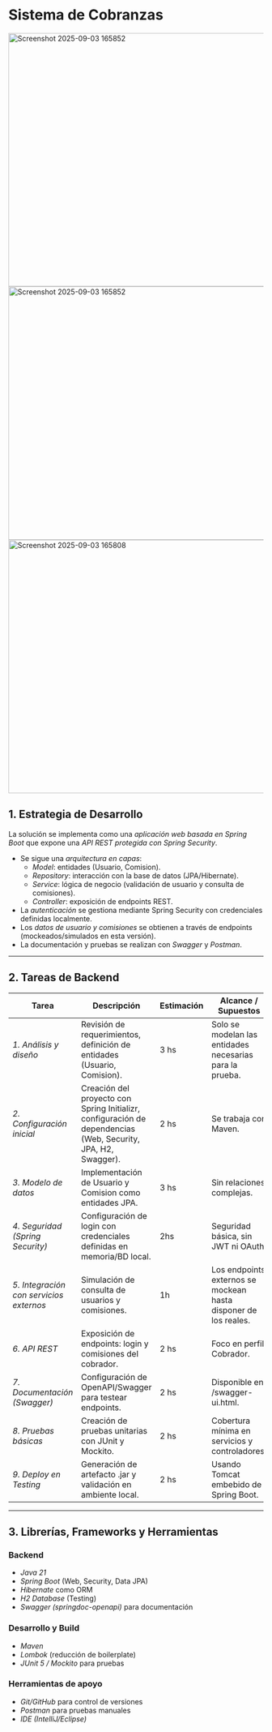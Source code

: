 # Sistema de Cobranzas
<img width="700" height="500" alt="Screenshot 2025-09-03 165852" src="https://github.com/user-attachments/assets/e545963e-2520-489c-b523-c51ec22ecc8c" />
<img width="700" height="500" alt="Screenshot 2025-09-03 165852" src="https://github.com/user-attachments/assets/0199ff62-b39e-4f91-a83a-c026a5c5cbca" />

<img width="700" height="500" alt="Screenshot 2025-09-03 165808" src="https://github.com/user-attachments/assets/26674b4a-a39d-45b2-86e3-068c07a66cfb" />

## 1. Estrategia de Desarrollo
La solución se implementa como una *aplicación web basada en Spring Boot* que expone una *API REST protegida con Spring Security*.  

- Se sigue una *arquitectura en capas*:  
  - *Model*: entidades (Usuario, Comision).  
  - *Repository*: interacción con la base de datos (JPA/Hibernate).  
  - *Service*: lógica de negocio (validación de usuario y consulta de comisiones).  
  - *Controller*: exposición de endpoints REST.  
- La *autenticación* se gestiona mediante Spring Security con credenciales definidas localmente.  
- Los *datos de usuario y comisiones* se obtienen a través de endpoints (mockeados/simulados en esta versión).  
- La documentación y pruebas se realizan con *Swagger* y *Postman*.  

---

## 2. Tareas de Backend

| Tarea | Descripción | Estimación | Alcance / Supuestos |
|-------|-------------|------------|----------------------|
| *1. Análisis y diseño* | Revisión de requerimientos, definición de entidades (Usuario, Comision). | 3 hs | Solo se modelan las entidades necesarias para la prueba. |
| *2. Configuración inicial* | Creación del proyecto con Spring Initializr, configuración de dependencias (Web, Security, JPA, H2, Swagger). | 2 hs | Se trabaja con Maven. |
| *3. Modelo de datos* | Implementación de Usuario y Comision como entidades JPA. | 3 hs | Sin relaciones complejas. |
| *4. Seguridad (Spring Security)* | Configuración de login con credenciales definidas en memoria/BD local. | 2hs | Seguridad básica, sin JWT ni OAuth. |
| *5. Integración con servicios externos* | Simulación de consulta de usuarios y comisiones. | 1h | Los endpoints externos se mockean hasta disponer de los reales. |
| *6. API REST* | Exposición de endpoints: login y comisiones del cobrador. | 2 hs | Foco en perfil Cobrador. |
| *7. Documentación (Swagger)* | Configuración de OpenAPI/Swagger para testear endpoints. | 2 hs | Disponible en /swagger-ui.html. |
| *8. Pruebas básicas* | Creación de pruebas unitarias con JUnit y Mockito. | 2 hs | Cobertura mínima en servicios y controladores. |
| *9. Deploy en Testing* | Generación de artefacto .jar y validación en ambiente local. | 2 hs | Usando Tomcat embebido de Spring Boot. |

---

## 3. Librerías, Frameworks y Herramientas

### Backend
- *Java 21*  
- *Spring Boot* (Web, Security, Data JPA)  
- *Hibernate* como ORM  
- *H2 Database* (Testing)  
- *Swagger (springdoc-openapi)* para documentación  

### Desarrollo y Build
- *Maven*  
- *Lombok* (reducción de boilerplate)  
- *JUnit 5 / Mockito* para pruebas  

### Herramientas de apoyo
- *Git/GitHub* para control de versiones  
- *Postman* para pruebas manuales  
- *IDE (IntelliJ/Eclipse)*
